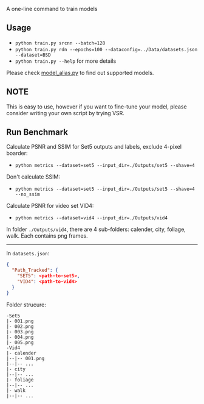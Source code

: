 A one-line command to train models
## Usage
- `python train.py srcnn --batch=128`
- `python train.py rdn --epochs=100 --dataconfig=../Data/datasets.json --dataset=BSD`
- `python train.py --help` for more details

Please check [model_alias.py](./model_alias.py) to find out supported models.

## NOTE
This is easy to use, however if you want to fine-tune your model, please consider writing your own script by trying VSR.

## Run Benchmark
Calculate PSNR and SSIM for Set5 outputs and labels, exclude 4-pixel boarder:
- `python metrics --dataset=set5 --input_dir=./Outputs/set5 --shave=4`

Don't calculate SSIM:
- `python metrics --dataset=set5 --input_dir=./Outputs/set5 --shave=4 --no_ssim`

Calculate PSNR for video set VID4:
- `python metrics --dataset=vid4 --input_dir=./Outputs/vid4`

In folder `./Outputs/vid4`, there are 4 sub-folders: calender, city, foliage, walk.
Each contains png frames. 

----
In `datasets.json`:

```json
{
  "Path_Tracked": {
    "SET5": <path-to-set5>,
    "VID4": <path-to-vid4>
  }
}
```

Folder strucure:
```
-Set5
|- 001.png
|- 002.png
|- 003.png
|- 004.png
|- 005.png
-Vid4
|- calender
|--|-- 001.png
|--|-- ...
|- city
|--|-- ...
|- foliage
|--|-- ...
|- walk
|--|-- ...
```